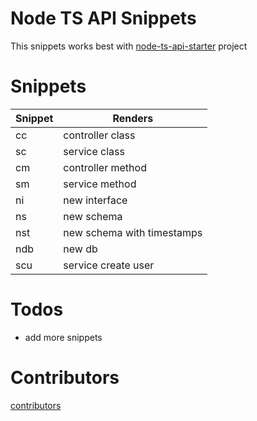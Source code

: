 # Node TS API Snippets

This snippets works best with [node-ts-api-starter](https://github.com/stuworx/node-ts-api-starter) project

# Snippets

| Snippet | Renders                    |
| ------- | -------------------------- |
| cc      | controller class           |
| sc      | service class              |
| cm      | controller method          |
| sm      | service method             |
| ni      | new interface              |
| ns      | new schema                 |
| nst     | new schema with timestamps |
| ndb     | new db                     |
| scu     | service create user        |

# Todos

- add more snippets

# Contributors

[contributors](https://github.com/abaktiar/node-api-snippets/graphs/contributors)
